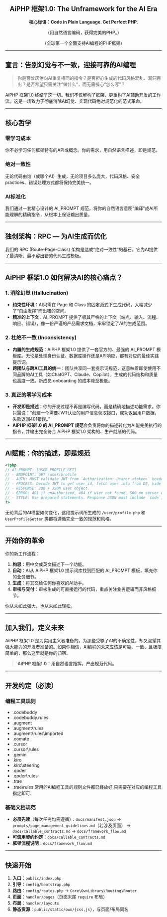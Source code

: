 
<div align="center">
  <h2>AiPHP 框架1.0: The Unframework for the AI Era</h2>
  <p><strong>核心标语：Code in Plain Language. Get Perfect PHP.</strong></p>
  <p>（用自然语言编码，获得完美的PHP。）</p> 
  <p>（全球第一个全面支持Ai编程的PHP框架）</p>
</div>

---

## 宣言：告别幻觉与不一致，迎接可靠的AI编程

> 你是否曾厌倦向AI重复相同的指令？是否担心生成的代码风格混乱、漏洞百出？是否希望只需关注“做什么”，而无需操心“怎么写”？

AiPHP 框架1.0 终结了这一切。我们不仅解构了框架，更重构了AI辅助开发的工作流。这是一场致力于彻底消除AI幻觉、实现代码绝对规范化的范式革命。

---

## 核心哲学

### 零学习成本
你不必学习任何框架特有的API或概念。你的需求，用自然语言描述，即是规范。

### 绝对一致性
无论代码由谁（或哪个AI）生成，无论项目多么庞大，代码风格、安全 practices、错误处理方式都将保持完美统一。

### AI标准化
我们通过一套精心设计的 AI_PROMPT 规范，将你的自然语言意图“编译”成AI所能理解的精确指令，从根本上保证输出质量。

---

## 独创架构：RPC — 为AI生成而优化

我们的 RPC (Route-Page-Class) 架构是达成“绝对一致性”的基石。它为AI提供了最清晰、最不容出错的代码生成模板。

---

## AiPHP 框架1.0 如何解决AI的核心痛点？

### 1. 消除幻觉 (Hallucination)
- **约束性环境**：AI只需在 Page 和 Class 的固定范式下生成代码，大幅减少了“自由发挥”而出错的空间。
- **精准的上下文**：AI_PROMPT 提供了极其严格的上下文（端点、输入、流程、响应、错误），像一份严谨的产品需求文档，牢牢锁定了AI的生成范围。

### 2. 杜绝不一致 (Inconsistency)
- **内置的生成规范**：AiPHP 框架1.0 提供了一套官方的、最强的 AI_PROMPT 模板库。无论是处理身份认证、数据库操作还是API响应，都有对应的最佳实践提示词。
- **跨团队与跨AI工具的统一**：团队共享同一套提示词规范，这意味着即使使用不同品牌的AI工具（如ChatGPT、Claude、Copilot），生成的代码结构和质量也高度一致。新成员 onboarding 的成本降至极低。

### 3. 真正的零学习成本
- **开发即是描述**：你的开发过程不再是编写代码，而是精确地描述功能需求。你只需说：“创建一个需要JWT认证的用户信息获取接口，成功返回用户数据，失败返回401错误。”
- **AiPHP 框架1.0 的 AI_PROMPT 规范**会负责将你的描述转化为AI能完美执行的指令，并输出完全符合 AiPHP 框架1.0 架构的、生产就绪的代码。

---

## AI赋能：你的描述，即是规范

```php
<?php
// AI_PROMPT: [USER_PROFILE_GET]
// - ENDPOINT: GET /user/profile
// - AUTH: MUST validate JWT from `Authorization: Bearer <token>` header.
// - PROCESS: Decode JWT to get user_id, fetch user info from DB, hide password field.
// - RESPONSE: 200 + JSON user object.
// - ERROR: 401 if unauthorized, 404 if user not found, 500 on server error.
// - STYLE: Use prepared statements. Response JSON must include `code`, `data`, `msg` fields.
?>
```

无论背后的AI模型如何变化，这段提示词所生成的 `/user/profile.php` 和 `UserProfileGetter` 类都将遵循完全一致的规范和风格。

---

## 开始你的革命

你的新工作流程：

1. **构思**：用中文或英文描述下一个功能。
2. **自动**：AI从 AiPHP 框架1.0 提示词库找到匹配的 AI_PROMPT 模板，填充你的业务细节。
3. **生成**：将其交给任何你喜欢的AI助手。
4. **审核与交付**：审核生成的可直接运行的代码，重点关注业务逻辑而非风格细节。

你从未如此强大，也从未如此轻松。

---

## 加入我们，定义未来

AiPHP 框架1.0 是为实用主义者准备的。为那些受够了AI的不确定性，却又渴望其强大能力的开发者准备的。如果你相信，AI编程的未来应该是可靠、一致、且极度简单的，那么这里就是你的归宿。

> **AiPHP 框架1.0：用自然语言指挥，产出规范代码。**

---

## 开发约定（必读）

### 编程工具规则
- .codebuddy
- .codebuddy\.rules
- .augment
- .augment\rules
- .augment\rules\imported
- .comate
- .cursor
- .cursor\rules
- .gemin
- .kiro
- .kiro\steering
- .qoder
- .qoder\rules
- .trae
- .trae\rules
常用的Ai编程工具的规则文件都已经放好,只需要在对应的编程工具指定即可.

### 基础文档规范
- **必须先读**（每次任务均需遵循）：`docs/manifest.json` → `prompts/page_management_guidelines.md`（若涉及页面） → `docs/callable_contracts.md` → `docs/framework_flow.md`
- **可调用契约约定**：`docs/callable_contracts.md`
- **框架流程说明**：`docs/framework_flow.md`

---

## 快速开始

1. **入口**：`public/index.php`
2. **引导**：`config/bootstrap.php`
3. **路由**：`config/routes.php` → `Core\OwnLibrary\Routing\Router`
4. **页面**：`handler/pages`（页面末尾 `require` 布局）
5. **布局**：`handler/layouts`
6. **静态资源**：`public/static/own/{css,js}`，与页面/布局同名


